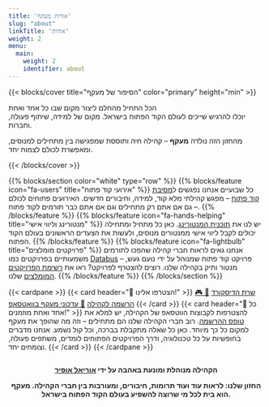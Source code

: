 ```yaml
---
title: 'אודות מעקף'
slug: "about"
linkTitle: 'אודות'
weight: 2
menu:
  main:
    weight: 2
    identifier: about
---
```


{{< blocks/cover title="הסיפור של מעקף" color="primary" height="min" >}}

<div class="mx-auto">
  <p class="lead">
הכל התחיל מהחלם ליצור מקום שבו כל אחד ואחת <br> יוכלו להרגיש שייכים לעולם הקוד הפתוח בישראל. מקום של למידה, שיתוף פעולה, וחברות.
  </p>
  <p class="lead">
    מהחזון הזה נולדה <b>מעקף</b> – קהילה חיה ותוססת שמפגישה בין מתחילים למנוסים, ומאפשרת לכולם לצמוח יחד.
  </p>
</div>
{{< /blocks/cover >}}

{{% blocks/section color="white" type="row" %}}
{{% blocks/feature icon="fa-users" title="אירועי קוד פתוח" %}} כל שבועיים אנחנו
נפגשים ל<a href="https://www.meetup.com/maakaf" target="_blank">מסיבת קוד פתוח</a> – מפגש קהילתי
מלא קוד, למידה, וחיבורים חדשים. האירועים פתוחים לכולם – גם אם אתם רק מתחילים וגם
אם אתם כבר תורמים לקוד פתוח. {{% /blocks/feature %}}
{{% blocks/feature icon="fa-hands-helping" title="מנטורינג וליווי אישי" %}} יש לנו את <a href="/he/mentors" target="_blank">תוכנית המנטורינג</a>. כאן
כל מתחיל ומתחילה יכולים לקבל ליווי אישי ממנטורים מנוסים, ולעשות את הצעדים
הראשונים בעולם הקוד הפתוח. {{% /blocks/feature %}}
{{% blocks/feature icon="fa-lightbulb" title="פרויקטים מומלצים" %}} אנחנו גאים
לראות חברי קהילה שהפכו לתורמים משמעותיים בפרויקטים כמו
<a href="https://github.com/hasadna/open-bus-map-search" target="_blank">Databus</a>
– פרויקט קוד פתוח שמנוהל על ידי נועם געש, מנטור ותיק בקהילה שלנו. רוצים להצטרף
לפרויקט? ראו את <a href="/he/projects" target="_blank">רשימת הפרויקטים
המומלצים</a> שלנו. {{% /blocks/feature %}} {{% /blocks/section %}}

{{< cardpane >}} {{< card header="💬 הצטרפו אלינו!" >}}
<a class="btn btn-lg btn-info me-3 mb-4" href="https://discord.com/invite/a2VyCjRk2M" target="_blank">🎮
שרת הדיסקורד</a>
<a class="btn btn-lg btn-primary me-3 mb-4" href="[YOUR_GOOGLE_FORM_URL]" target="_blank">📝
הרשמה לקהילה</a>
<a class="btn btn-lg btn-secondary me-3 mb-4" href="https://chat.whatsapp.com/CCFkZwKn3oD8kJoRLms7ts" target="_blank">📰
עדכוני מעקף בוואטסאפ</a> {{< /card >}} {{< card header="🌟 כל אחד ואחת מוזמנים!" >}} 
להצטרפות לקבוצות הווטסאפ של הקהילה, יש למלא את <a href="[YOUR_GOOGLE_FORM_URL]" target="_blank">טופס ההרשמה</a>.
רוב חברי הקהילה שלנו הם מתחילים – וזה מה שהופך את מעקף למקום כל כך מיוחד. כאן כל
שאלה מתקבלת בברכה, וכל קול נשמע. אנחנו מדברים בחופשיות על כל טכנולוגיה, ודרך
הפרויקטים הפתוחים לומדים, משתפים פעולה, וצומחים יחד. {{< /card >}}
{{< /cardpane >}}

<div style="text-align:center; margin-top:2em;">
  <b>הקהילה מנוהלת ומונעת באהבה על ידי <a href="https://urielofir.website" target="_blank">אוריאל אופיר</a></b>
</div>

<div style="text-align:center; margin-top:1em;">
  <b>החזון שלנו: לראות עוד ועוד תרומות, חיבורים, ומעורבות בין חברי הקהילה. מעקף הוא בית לכל מי שרוצה להשפיע בעולם הקוד הפתוח בישראל.</b>
</div>
